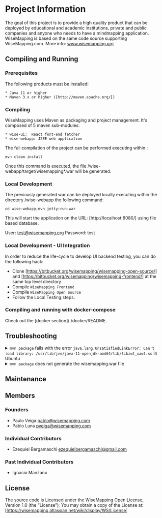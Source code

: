 # Project Information

The goal of this project is to provide a high quality product that can be deployed by educational and academic institutions, private and public companies and anyone who needs to have a mindmapping application. WiseMapping is based on the same code source supporting WiseMapping.com. More info: www.wisemapping.org

## Compiling and Running

### Prerequisites

The following products must be installed:

    * Java 11 or higher
    * Maven 3.x or higher ([http://maven.apache.org/])

### Compiling

WiseMapping uses Maven as packaging and project management. It's composed of 5 maven sub-modules:

    * wise-ui:  React font-end fetcher
    * wise-webapp: J2EE web application 

The full compilation of the project can be performed executing within <project-dir>:

`mvn clean install`

Once this command is executed, the file <project-dir>/wise-webapp/target/wisemapping*.war will be generated.

### Local Development
The previously generated war can be deployed locally executing within the directory <project-dir>/wise-webapp the following command:

`cd wise-webapp;mvn jetty:run-war`

This will start the application on the URL: [http://localhost:8080/] using file based database.

User: test@wisemapping.org
Password: test

### Local Development - UI Integration

In order to reduce the life-cycle to develop UI backend testing, you can do the following hack:

* Clone [https://bitbucket.org/wisemapping/wisemapping-open-source/] and [https://bitbucket.org/wisemapping/wisemapping-frontend/] at the same top level directory
* Compile `WiseMapping Frontend`
* Compile `WiseMapping Open Source`
* Follow the Local Testing steps.

### Compiling and running with docker-compose

Check out the [docker section](./docker/README.
## Troubleshooting

<details>
    <summary>
    <code>mvn package</code> fails with the error <code>java.lang.UnsatisfiedLinkError: Can't load library: /usr/lib/jvm/java-11-openjdk-amd64/lib/libawt_xawt.so</code> in Ubuntu
    </summary>

    Make sure you have the jdk installed: `sudo apt-get install openjdk-11-jdk`
</details>

<details>
    <summary><code>mvn package</code> does not generate the wisemapping.war file </summary>

    Run `mvn clean install -DskipTests`
</details>

## Maintenance



## Members

### Founders

   * Paulo Veiga <pablo@wisemapping.com>
   * Pablo Luna <pveiga@wisemapping.com>

### Individual Contributors

   * Ezequiel Bergamaschi <ezequielbergamaschi@gmail.com>

### Past Individual Contributors

   * Ignacio Manzano
   
## License

The source code is Licensed under the WiseMapping Open License, Version 1.0 (the “License”);
You may obtain a copy of the License at: [https://wisemapping.atlassian.net/wiki/display/WS/License]

